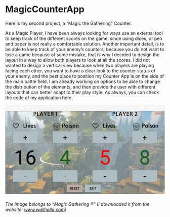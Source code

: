 # MagicCounterApp

Here is my second project, a “Magic the Gathering” Counter.

As a Magic Player, I have been always looking for ways use an external tool to keep track of the different scores on the game, since using dices, or pen and paper is not really a comfortable solution.
Another important detail, is to be able to keep track of your enemy’s counters, because you do not want to lose a game because of some mistake, that is why I decided to design the layout in a way to allow both players to look at all the scores.
I did not wanted to design a vertical view because when two players are playing facing each other, you want to have a clear look to the counter status of your enemy, and the best place to position my Counter App is on the side of the main battle field.
I am already working on options to be able to change the distribution of the elements, and then provide the user with different layouts that can better adapt to their play style.
As always, you can check the code of my application here.


![Screenshot](screenshot.jpg "Logo Title Text 1")






###### The image belongs to “Magic Gathering ®” (I downloaded it from the website: www.wallhalla.com)
